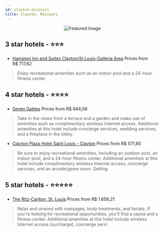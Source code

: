 ```yaml
---
id: clayton-missouri
title: Clayton, Missouri
---
```


<center><img src="https://i.travelapi.com/hotels/1000000/10000/6200/6132/58421282_z.jpg" alt="Featured Image" /></center>


##  3 star hotels - ⭐️⭐️⭐️

-    [Hampton Inn and Suites Clayton/St Louis-Galleria Area](https://us.hurb.com/hotels/clayton/hampton-inn-and-suites-clayton-st-louis-galleria-area-JNP-JP762013?cmp=18055) Prices from R$ 717,62
   > Enjoy recreational amenities such as an indoor pool and a 24-hour fitness center.

##  4 star hotels - ⭐️⭐️⭐️⭐️

-    [Seven Gables](https://us.hurb.com/hotels/clayton/seven-gables-JNP-JP565908?cmp=18055) Prices from R$ 644,06
   > Take in the views from a terrace and a garden and make use of amenities such as complimentary wireless Internet access. Additional amenities at this hotel include concierge services, wedding services, and a fireplace in the lobby.
-    [Clayton Plaza Hotel Saint Louis - Clayton](https://us.hurb.com/hotels/clayton/clayton-plaza-hotel-saint-louis-clayton-JNP-JP056434?cmp=18055) Prices from R$ 571,85
   > Be sure to enjoy recreational amenities, including an outdoor pool, an indoor pool, and a 24-hour fitness center. Additional amenities at this hotel include complimentary wireless Internet access, concierge services, and an arcade/game room. Getting 

##  5 star hotels - ⭐️⭐️⭐️⭐️⭐️

-    [The Ritz-Carlton, St. Louis](https://us.hurb.com/hotels/clayton/the-ritz-carlton-st-louis-JNP-JP191693?cmp=18055) Prices from R$ 1.656,21
   > Relax and unwind with massages, body treatments, and facials. If you're looking for recreational opportunities, you'll find a sauna and a fitness center. Additional amenities at this hotel include wireless Internet access (surcharge), concierge servi
